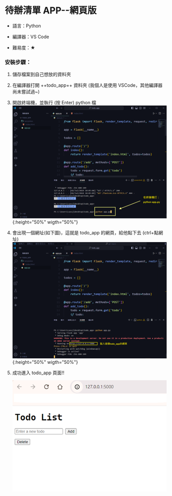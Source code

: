 # 待辦清單 APP--網頁版

- 語言：Python

* 編譯器：VS Code

- 難易度：&#9733;

### 安裝步驟：

1. 儲存檔案到自己想放的資料夾
2. 在編譯器打開 ++todo_app++ 資料夾
   (我個人是使用 VSCode，其他編譯器尚未嘗試過~)

3. 開啟終端機，並執行 (按 Enter) python 檔
   ![step3](https://github.com/chenchieh24/PROJECTS--Python/blob/main/todo_app/image/step3.png) {:height="50%" wigth="50%"}

4. 會出現一個網址(如下圖)，這就是 todo_app 的網頁，給他點下去 (ctrl+點網址)
   ![step4](https://github.com/chenchieh24/PROJECTS--Python/blob/main/todo_app/image/step4.png) {:height="50%" wigth="50%"}

5. 成功進入 todo_app 頁面!!

   ![step5](https://github.com/chenchieh24/PROJECTS--Python/blob/main/todo_app/image/todoapp.png)
